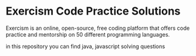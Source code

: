 # Exercism Code Practice Solutions

Exercism is an online, open-source, 
free coding platform that offers code practice 
and mentorship on 50 different programming languages.

in this repository you can find java, javascript solving questions